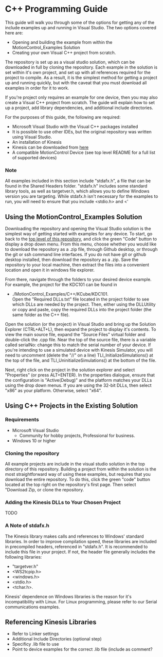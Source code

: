 # C++ Programming Guide

This guide will walk you through some of the options for getting any of the include examples up and running in Visual Studio. The two options covered here are:

 - Opening and building the example from within the MotionControl_Examples Solution
 - Creating your own Visual C++ project from scratch.

The repository is set up as a visual studio solution, which can be downloaded in full by cloning the repository.
Each example in the solution is set within it's own project, and set up with all references required for the project to compile.
As a result, it is the simplest method for getting a project up and running quickly, but with the caveat that you must download all examples in order for it to work.  

If you're project only requires an example for one device, then you may also create a Visual C++ project from scratch.
The guide will explain how to set up a project, add library dependencies, and additional include directories.

For the purposes of this guide, the following are required:

  - Microsoft Visual Studio with the Visual C++ packages installed   
   - It is possible to use other IDEs, but the original repository was written using Visual Studio.
  - An installation of Kinesis    
   - Kinesis can be downloaded from [here](https://www.thorlabs.com/software_pages/ViewSoftwarePage.cfm?Code=Motion_Control&viewtab=0)
  - A compatible MotionControl Device (see top level README for a full list of supported devices)
 
### Note

All examples included in this section include "stdafx.h", a file that can be found in the Shared Headers folder.
"stdafx.h" includes some standard library tools, as well as targetver.h, which allows you to define Windows version you are targeting.
While stdafx.h isn't necessary for the examples to run, you will need to ensure that you include <stdio.h> and <'

## Using the MotionControl_Examples Solution

Downloading the repository and opening the Visual Studio solution is the simplest way of getting started with examples for any device.
To start, go back to the [top level of this repository](https://github.com/Thorlabs/MotionControl_Examples), and click the green "Code" button to display a drop down menu.
From this menu, choose whether you would like to download the repository as a .zip file, through Github desktop, or through the git or ssh command line interfaces.
If you do not have git or github desktop installed, then download the repository as a .zip.
Save the repository to your local machine, then extract the files into a convenient location and open it in windows file explorer.

From there, navigate through the folders to your desired device example.
For example, the project for the KDC101 can be found in 
 - ./MotionControl_Examples/C++/KCube/KDC101.   
Open the "Required DLLs.txt" file located in the project folder to see which DLLs are needed by the project.
Then, either using the DLLUtility or copy and paste, copy the required DLLs into the project folder (the same folder as the C++ file).

Open the solution (or the project) in Visual Studio and bring up the Solution Explorer (CTRL+ALT+L), then expand the project to display it's contents.
To view the main source file, expand the "Source Files" virtual folder and double-click the .cpp file.
Near the top of the source file, there is a variable called serialNo: change this to match the serial number of your device.
If you're intending to use a simulated device with Kinesis Simulator, you will need to uncomment (delete the "//" on a line) TLI_InitializeSimulations() at the top of the file, and
TLI_UninitializeSimulations() at the bottom of the file.  

Next, right click on the project in the solution explorer and select "Properties" (or press ALT+ENTER).
In the properties dialogue, ensure that the configuration is "Active(Debug)" and the platform matches your DLLs using the drop down menus.
If you are using the 32-bit DLLs, then select "x86" as your platform. Otherwise, select "x64".

## Using C++ Projects in the Existing Solution

### Requirements

  - Microsoft Visual Studio
    - Community for hobby projects, Professional for business.
  - Windows 10 or higher

### Cloning the repository

All example projects are include in the visual studio solution in the top directory of this repository. Building a project from within the solution is the most straightforward way of using these examples, but requires that you download the entire repository. To do this, click the green "code" button located at the top right on the repository's first page. Then select "Download Zip, or clone the repository.

### Adding the Kinesis DLLs to Your Chosen Project

TODO

### A Note of stdafx.h

The Kinesis library makes calls and references to Windows' standard libraries. In order to improve compilation speed, these libraries are included in precompiled headers, referenced in "stdafx.h".
It is recommended to include this file in your project. If not, the header file generally includes the following libraries:

  - "targetver.h"
  - <WS2tcpip.h>
  - <windows.h>
  - <stdio.h>
  - <tchar.h>.

Kinesis' dependence on Windows libraries is the reason for it's incompatibility with Linux. For Linux programming, please refer to our Serial communications examples.

## Referencing Kinesis Libraries

  - Refer to Linker settings
  - Additional Include Directories (optional step)
  - Specificy .lib file to use
  - Point to device examples for the correct .lib file (include as comment?
